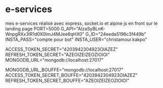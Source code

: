 # e-services
mes e-services réalisé avec express, socket.io et alpine js en front sur le landing page
PORT=5000
G_API="AIzaSyBLnK-WnpgRXx3lR1d0X0ImJ4MJee6qHX0"
G_ID="24eeda5196c3f449b"
INSTA_PASS="compte pour bot"
INSTA_USER="christamour.kakpo"

ACCESS_TOKEN_SECRET="4203942304923OIAZEZ"
REFRESH_TOKEN_SECRET="AZEOIZEIZEOZIOIOI"
MONGODB_URL="mongodb://localhost:27017"

MONGODB_URL_BOUFFE="mongodb://localhost:27017"
ACCESS_TOKEN_SECRET_BOUFFE="4203942304923OIAZEZ"
REFRESH_TOKEN_SECRET_BOUFFE="AZEOIZEIZEOZIOIOI"